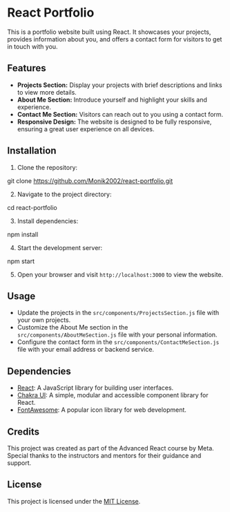 # React Portfolio

This is a portfolio website built using React. It showcases your projects, provides information about you, and offers a contact form for visitors to get in touch with you.

## Features

- **Projects Section:** Display your projects with brief descriptions and links to view more details.
- **About Me Section:** Introduce yourself and highlight your skills and experience.
- **Contact Me Section:** Visitors can reach out to you using a contact form.
- **Responsive Design:** The website is designed to be fully responsive, ensuring a great user experience on all devices.

## Installation

1. Clone the repository:

git clone https://github.com/Monik2002/react-portfolio.git

2. Navigate to the project directory:

cd react-portfolio

3. Install dependencies:

npm install

4. Start the development server:

npm start

5. Open your browser and visit `http://localhost:3000` to view the website.

## Usage

- Update the projects in the `src/components/ProjectsSection.js` file with your own projects.
- Customize the About Me section in the `src/components/AboutMeSection.js` file with your personal information.
- Configure the contact form in the `src/components/ContactMeSection.js` file with your email address or backend service.

## Dependencies

- [React](https://reactjs.org/): A JavaScript library for building user interfaces.
- [Chakra UI](https://chakra-ui.com/): A simple, modular and accessible component library for React.
- [FontAwesome](https://fontawesome.com/): A popular icon library for web development.

## Credits

This project was created as part of the Advanced React course by Meta. Special thanks to the instructors and mentors for their guidance and support.

## License

This project is licensed under the [MIT License](LICENSE).
